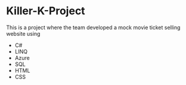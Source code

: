 # Killer-K-Project
This is a project where the team developed a mock movie ticket selling website using
- C#
- LINQ
- Azure 
- SQL 
- HTML
- CSS
